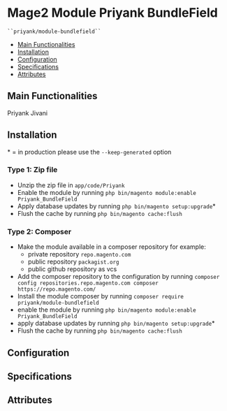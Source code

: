 # Mage2 Module Priyank BundleField

    ``priyank/module-bundlefield``

 - [Main Functionalities](#markdown-header-main-functionalities)
 - [Installation](#markdown-header-installation)
 - [Configuration](#markdown-header-configuration)
 - [Specifications](#markdown-header-specifications)
 - [Attributes](#markdown-header-attributes)


## Main Functionalities
Priyank Jivani

## Installation
\* = in production please use the `--keep-generated` option

### Type 1: Zip file

 - Unzip the zip file in `app/code/Priyank`
 - Enable the module by running `php bin/magento module:enable Priyank_BundleField`
 - Apply database updates by running `php bin/magento setup:upgrade`\*
 - Flush the cache by running `php bin/magento cache:flush`

### Type 2: Composer

 - Make the module available in a composer repository for example:
    - private repository `repo.magento.com`
    - public repository `packagist.org`
    - public github repository as vcs
 - Add the composer repository to the configuration by running `composer config repositories.repo.magento.com composer https://repo.magento.com/`
 - Install the module composer by running `composer require priyank/module-bundlefield`
 - enable the module by running `php bin/magento module:enable Priyank_BundleField`
 - apply database updates by running `php bin/magento setup:upgrade`\*
 - Flush the cache by running `php bin/magento cache:flush`


## Configuration




## Specifications




## Attributes



